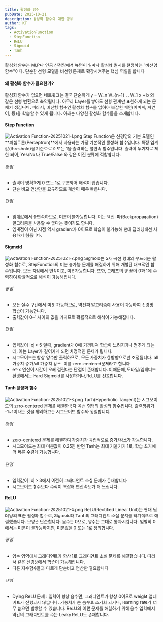 ```yaml
---
title: 활성화 함수
pubDate: 2025-10-21
description: 활성화 함수에 대한 공부
author: KT
tags:
  - ActivationFunction
  - StepFunction
  - ReLU
  - Sigmoid
  - Tanh
---
```

활성화 함수는 MLP나 인공 신경망에서 뉴런이 얼마나 활성화 될지를 결정하는 "비선형 함수"이다. 단순한 선형 모델을 비선형 문제로 확장시켜주는 핵심 역할을 합니다.

#### 왜 활성화 함수가 필요한가?
활성화 함수가 없으면 네트워크는 결국 단순하게
y = W_n W_{n-1} … W_1 x + b
와 같은 선형 변환으로 축약됩니다. 아무리 Layer를 쌓아도 선형 관계만 표현하게 되는 문제가 생깁니다. 따라서, 비선형 함수인 활성화 함수를 입혀야 복잡한 패턴(이미지, 자연어, 등)을 학습할 수 있게 됩니다. 아래는 다양한 활성화 함수들을 소개합니다.

#### Step Function
![Activation Function-20251021-1.png](/images/blog/Activation%20Function-20251021-1.png)
Step Function은 신경망의 기본 모델인 **퍼셉트론(Perceptron)**에서 사용되는 가장 기본적인 활성화 함수입니다. 특정 임계값(threshold)을 기준으로 0 또는 1을 출력하는 불연속 함수입니다. 출력이 두가지로 제한 되어, Yes/No 나 True/False 와 같은 이진 분류에 적합합니다.

###### 장점
- 출력이 명확하게 0 또는 1로 구분되어 해석이 쉽습니다.
- 단순 비교 연산만을 요구하므로 계산이 매우 빠릅니다.

###### 단점
- 임계값에서 불연속하므로, 미분이 불가능합니다. 이는 역전-파(Backpropagation) 알고리즘을 사용할 수 없다는 뜻이기도 합니다.
- 임계점이 아닌 지점 역시 gradient가 0이므로 학습이 불가능해 현대 딥러닝에선 사용하기 힘듭니다.

#### Sigmoid
![Activation Function-20251021-2.png](/images/blog/Activation%20Function-20251021-2.png)
Sigmoid는 S자 곡선 형태의 부드러운 활성화 함수로, StepFunction의 미분 불가능 문제를 해결하기 위해 개발된 대표적인 함수입니다. 모든 지점에서 연속이고, 미분가능합니다. 또한, 그래프의 양 끝이 0과 1에 수렴하여 확률적으로 해석이 가능해집니다.

###### 장점
- 모든 실수 구간에서 미분 가능하므로, 역전파 알고리즘에 사용이 가능하여 신경망 학습이 가능합니다. 
- 출력값이 0~1 사이의 값을 가지므로 확률적으로 해석이 가능해집니다.

###### 단점
- 입력값이 |x| > 5 일때, gradient가 0에 가까워져 학습이 느려지거나 멈추게 되는데, 이는 Layer가 깊어지게 되면 치명적인 문제가 됩니다. 
- 시그모이드는 항상 양수만 출력하므로, 모든 가중치가 한방향으로만 조정됩니다. all 가중치 증가/all 가중치 감소. 이를 zero-centered문제라고 합니다.
- e^-x 연산이 시간이 오래 걸린다는 단점이 존재합니다. 이때문에, 모바일/임베디드 환경에서는 Hard Sigmoid를 사용하거나,ReLU를 선호합니다.

#### Tanh 활성화 함수
![Activation Function-20251021-3.png](/images/blog/Activation%20Function-20251021-3.png)
Tanh(Hyperbolic Tangent)는 시그모이드의 zero-centered 문제를 해결한 S자 곡선 형태의 활성화 함수입니다. 출력범위가 -1~1이라는 것을 제외하고는 시그모이드 함수와 동일합니다.

###### 장점
- zero-centered 문제를 해결하여 가중치가 독립적으로 증가/감소가 가능합니다.
- 시그모이드는 최대 미분값이 0.25인 반면 Tanh는 최대 기울기가 1로, 학습 초기에 더 빠른 수렴이 가능합니다.

###### 단점
- 입력값이 |x| > 3에서 여전히 그래디언트 소실 문제가 존재합니다.
- 시그모이드 함수보다 수식이 복잡해 연산속도가 더 느립니다.

#### ReLU
![Activation Function-20251021-4.png](/images/blog/Activation%20Function-20251021-4.png)
ReLU(Rectified Linear Unit)는 현대 딥러닝의 표준 활성화 함수로, Sigmoid와 Tanh의 그래디언트 소실 문제를 획기적으로 해결했습니다. 모양은 단순합니다. 음수는 0으로, 양수는 그대로 통과시킵니다. 엄밀히 0에서는 미분이 불가능하지만, 미분값을 0 또는 1로 정의합니다. 

###### 장점
- 양수 영역에서 그래디언트가 항상 1로 그래디언트 소실 문제를 해결했습니다. 따라서 깊은 신경망에서 학습이 가능해집니다.
- 다른 지수함수들과 다르게 단순비교 연산만 필요합니다.

###### 단점
- Dying ReLU 문제 : 입력이 항상 음수면, 그래디언트가 항상 0이므로 weight 업데이트가 진행되지 않습니다. 가중치가 큰 음수로 초기화 되거나, learning rate가 너무 높으면 발생할 수 있습니다. ReLU의 이런 문제를 해결하기 위해 음수 입력에서 약간의 그래디언트를 주는 Leaky ReLU도 존재합니다.
